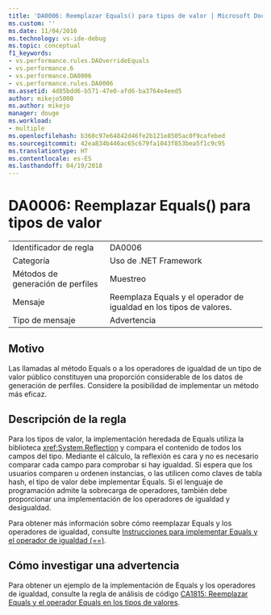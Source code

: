 ```yaml
---
title: 'DA0006: Reemplazar Equals() para tipos de valor | Microsoft Docs'
ms.custom: ''
ms.date: 11/04/2016
ms.technology: vs-ide-debug
ms.topic: conceptual
f1_keywords:
- vs.performance.rules.DAOverrideEquals
- vs.performance.6
- vs.performance.DA0006
- vs.performance.rules.DA0006
ms.assetid: 4d85bdd6-b571-47e0-afd6-ba3764e4eed5
author: mikejo5000
ms.author: mikejo
manager: douge
ms.workload:
- multiple
ms.openlocfilehash: b360c97e64842d46fe2b121e8505ac0f9cafebed
ms.sourcegitcommit: 42ea834b446ac65c679fa1043f853bea5f1c9c95
ms.translationtype: HT
ms.contentlocale: es-ES
ms.lasthandoff: 04/19/2018
---
```

# <a name="da0006-override-equals-for-value-types"></a>DA0006: Reemplazar Equals() para tipos de valor
|||  
|-|-|  
|Identificador de regla|DA0006|  
|Categoría|Uso de .NET Framework|  
|Métodos de generación de perfiles|Muestreo|  
|Mensaje|Reemplaza Equals y el operador de igualdad en los tipos de valores.|  
|Tipo de mensaje|Advertencia|  
  
## <a name="cause"></a>Motivo  
 Las llamadas al método Equals o a los operadores de igualdad de un tipo de valor público constituyen una proporción considerable de los datos de generación de perfiles. Considere la posibilidad de implementar un método más eficaz.  
  
## <a name="rule-description"></a>Descripción de la regla  
 Para los tipos de valor, la implementación heredada de Equals utiliza la biblioteca <xref:System.Reflection> y compara el contenido de todos los campos del tipo. Mediante el cálculo, la reflexión es cara y no es necesario comparar cada campo para comprobar si hay igualdad. Si espera que los usuarios comparen u ordenen instancias, o las utilicen como claves de tabla hash, el tipo de valor debe implementar Equals. Si el lenguaje de programación admite la sobrecarga de operadores, también debe proporcionar una implementación de los operadores de igualdad y desigualdad.  
  
 Para obtener más información sobre cómo reemplazar Equals y los operadores de igualdad, consulte [Instrucciones para implementar Equals y el operador de igualdad (==)](http://go.microsoft.com/fwlink/?LinkId=177818).  
  
## <a name="how-to-investigate-a-warning"></a>Cómo investigar una advertencia  
 Para obtener un ejemplo de la implementación de Equals y los operadores de igualdad, consulte la regla de análisis de código [CA1815: Reemplazar Equals y el operador Equals en los tipos de valores](../code-quality/ca1815-override-equals-and-operator-equals-on-value-types.md).
